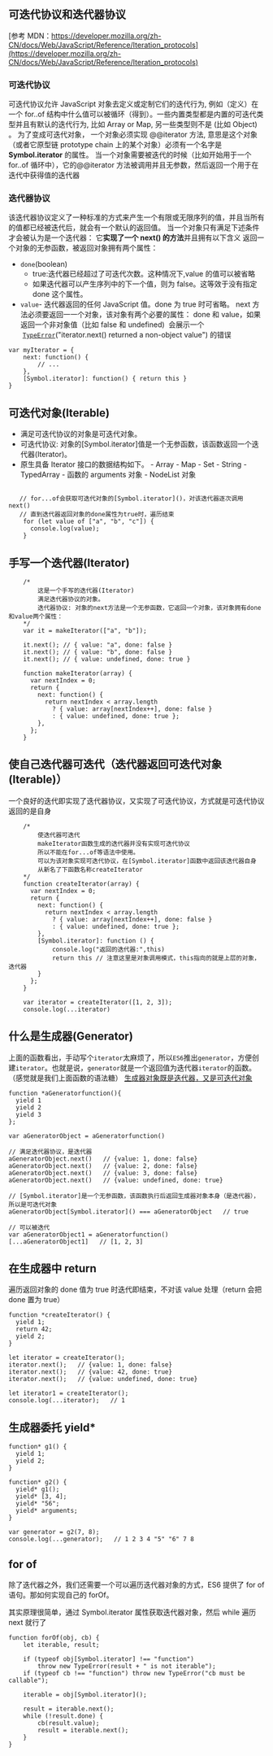 ## 可迭代协议和迭代器协议

[参考 MDN：https://developer.mozilla.org/zh-CN/docs/Web/JavaScript/Reference/Iteration_protocols](https://developer.mozilla.org/zh-CN/docs/Web/JavaScript/Reference/Iteration_protocols)

### 可迭代协议

可迭代协议允许 JavaScript 对象去定义或定制它们的迭代行为, 例如（定义）在一个 for..of 结构中什么值可以被循环（得到）。一些内置类型都是内置的可迭代类型并且有默认的迭代行为, 比如 Array or Map, 另一些类型则不是 (比如 Object) 。
为了变成可迭代对象， 一个对象必须实现 @@iterator 方法, 意思是这个对象（或者它原型链 prototype chain 上的某个对象）必须有一个名字是 **Symbol.iterator** 的属性。
当一个对象需要被迭代的时候（比如开始用于一个 for..of 循环中），它的@@iterator 方法被调用并且无参数，然后返回一个用于在迭代中获得值的迭代器

### 迭代器协议

该迭代器协议定义了一种标准的方式来产生一个有限或无限序列的值，并且当所有的值都已经被迭代后，就会有一个默认的返回值。
当一个对象只有满足下述条件才会被认为是一个迭代器：
它**实现了一个 next() 的方法**并且拥有以下含义
返回一个对象的无参函数，被返回对象拥有两个属性：

- `done`(boolean)
  - true:迭代器已经超过了可迭代次数。这种情况下,value 的值可以被省略
  - 如果迭代器可以产生序列中的下一个值，则为 false。这等效于没有指定 done 这个属性。
- `value`\- 迭代器返回的任何 JavaScript 值。done 为 true 时可省略。
  next 方法必须要返回一一个对象，该对象有两个必要的属性： done 和 value，如果返回一个非对象值（比如 false 和 undefined)  会展示一个  [`TypeError`](https://developer.mozilla.org/zh-CN/docs/Web/JavaScript/Reference/Global_Objects/TypeError "TypeError（类型错误） 对象用来表示值的类型非预期类型时发生的错误。")("iterator.next() returned a non-object value") 的错误

```
var myIterator = {
    next: function() {
        // ...
    },
    [Symbol.iterator]: function() { return this }
}
```

## 可迭代对象(Iterable)

- 满足可迭代协议的对象是可迭代对象。
- 可迭代协议: 对象的[Symbol.iterator]值是一个无参函数，该函数返回一个迭代器(Iterator)。
- 原生具备 Iterator 接口的数据结构如下。 - Array - Map - Set - String - TypedArray - 函数的 arguments 对象 - NodeList 对象

```

   // for...of会获取可迭代对象的[Symbol.iterator]()，对该迭代器逐次调用next()
   // 直到迭代器返回对象的done属性为true时，遍历结束
    for (let value of ["a", "b", "c"]) {
      console.log(value);
    }
```

## 手写一个迭代器(Iterator)

```
    /*
        这是一个手写的迭代器(Iterator)
        满足迭代器协议的对象。
        迭代器协议: 对象的next方法是一个无参函数，它返回一个对象，该对象拥有done和value两个属性：
    */
    var it = makeIterator(["a", "b"]);

    it.next(); // { value: "a", done: false }
    it.next(); // { value: "b", done: false }
    it.next(); // { value: undefined, done: true }

    function makeIterator(array) {
      var nextIndex = 0;
      return {
        next: function() {
          return nextIndex < array.length
            ? { value: array[nextIndex++], done: false }
            : { value: undefined, done: true };
        },
      };
    }
```

## 使自己迭代器可迭代（迭代器返回可迭代对象(Iterable)）

一个良好的迭代即实现了迭代器协议，又实现了可迭代协议，方式就是可迭代协议返回的是自身

```
    /*
        使迭代器可迭代
        makeIterator函数生成的迭代器并没有实现可迭代协议
        所以不能在for...of等语法中使用。
        可以为该对象实现可迭代协议，在[Symbol.iterator]函数中返回该迭代器自身
        从新名了下函数名称createIterator
    */
    function createIterator(array) {
      var nextIndex = 0;
      return {
        next: function() {
          return nextIndex < array.length
            ? { value: array[nextIndex++], done: false }
            : { value: undefined, done: true };
        },
        [Symbol.iterator]: function () {
            console.log("返回的迭代器:",this)
            return this // 注意这里是对象调用模式，this指向的就是上层的对象，迭代器
        }
      };
    }

    var iterator = createIterator([1, 2, 3]);
    console.log(...iterator)
```

## 什么是生成器(Generator)

上面的函数看出，手动写个`iterator`太麻烦了，所以`ES6`推出`generator`，方便创建`iterator`。也就是说，`generator`就是一个返回值为迭代器`iterator`的函数。（感觉就是我们上面函数的语法糖）
[生成器对象既是迭代器，又是可迭代对象](https://developer.mozilla.org/zh-CN/docs/Web/JavaScript/Reference/Iteration_protocols#%E7%94%9F%E6%88%90%E5%99%A8%E5%AF%B9%E8%B1%A1%E5%88%B0%E5%BA%95%E6%98%AF%E4%B8%80%E4%B8%AA%E8%BF%AD%E4%BB%A3%E5%99%A8%E8%BF%98%E6%98%AF%E4%B8%80%E4%B8%AA%E5%8F%AF%E8%BF%AD%E4%BB%A3%E5%AF%B9%E8%B1%A1)

```
function *aGeneratorfunction(){
  yield 1
  yield 2
  yield 3
};

var aGeneratorObject = aGeneratorfunction()

// 满足迭代器协议，是迭代器
aGeneratorObject.next()   // {value: 1, done: false}
aGeneratorObject.next()   // {value: 2, done: false}
aGeneratorObject.next()   // {value: 3, done: false}
aGeneratorObject.next()   // {value: undefined, done: true}

// [Symbol.iterator]是一个无参函数，该函数执行后返回生成器对象本身（是迭代器），所以是可迭代对象
aGeneratorObject[Symbol.iterator]() === aGeneratorObject   // true

// 可以被迭代
var aGeneratorObject1 = aGeneratorfunction()
[...aGeneratorObject1]   // [1, 2, 3]
```

## 在生成器中 return

遍历返回对象的 done 值为 true 时迭代即结束，不对该 value 处理（return 会把 done 置为 true）

```
function *createIterator() {
  yield 1;
  return 42;
  yield 2;
}

let iterator = createIterator();
iterator.next();   // {value: 1, done: false}
iterator.next();   // {value: 42, done: true}
iterator.next();   // {value: undefined, done: true}
```

```
let iterator1 = createIterator();
console.log(...iterator);   // 1
```

## 生成器委托 yield\*

```
function* g1() {
  yield 1;
  yield 2;
}

function* g2() {
  yield* g1();
  yield* [3, 4];
  yield* "56";
  yield* arguments;
}

var generator = g2(7, 8);
console.log(...generator);   // 1 2 3 4 "5" "6" 7 8
```

## for of

除了迭代器之外，我们还需要一个可以遍历迭代器对象的方式，ES6 提供了 for of 语句。那如何实现自己的 forOf。

其实原理很简单，通过 Symbol.iterator 属性获取迭代器对象，然后 while 遍历 next 就行了

```
function forOf(obj, cb) {
    let iterable, result;

    if (typeof obj[Symbol.iterator] !== "function")
        throw new TypeError(result + " is not iterable");
    if (typeof cb !== "function") throw new TypeError("cb must be callable");

    iterable = obj[Symbol.iterator]();

    result = iterable.next();
    while (!result.done) {
        cb(result.value);
        result = iterable.next();
    }
}

```
